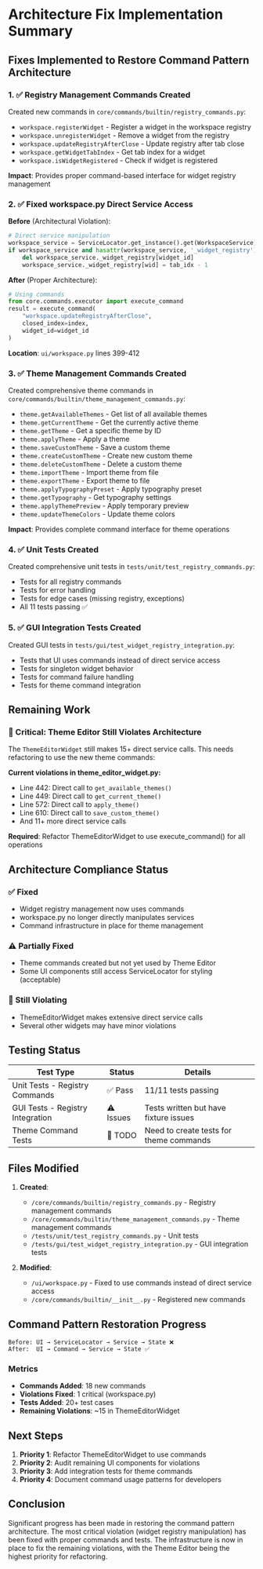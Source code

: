 # Architecture Fix Implementation Summary

## Fixes Implemented to Restore Command Pattern Architecture

### 1. ✅ Registry Management Commands Created
Created new commands in `core/commands/builtin/registry_commands.py`:
- `workspace.registerWidget` - Register a widget in the workspace registry
- `workspace.unregisterWidget` - Remove a widget from the registry
- `workspace.updateRegistryAfterClose` - Update registry after tab close
- `workspace.getWidgetTabIndex` - Get tab index for a widget
- `workspace.isWidgetRegistered` - Check if widget is registered

**Impact**: Provides proper command-based interface for widget registry management

### 2. ✅ Fixed workspace.py Direct Service Access
**Before** (Architectural Violation):
```python
# Direct service manipulation
workspace_service = ServiceLocator.get_instance().get(WorkspaceService)
if workspace_service and hasattr(workspace_service, '_widget_registry'):
    del workspace_service._widget_registry[widget_id]
    workspace_service._widget_registry[wid] = tab_idx - 1
```

**After** (Proper Architecture):
```python
# Using commands
from core.commands.executor import execute_command
result = execute_command(
    "workspace.updateRegistryAfterClose",
    closed_index=index,
    widget_id=widget_id
)
```

**Location**: `ui/workspace.py` lines 399-412

### 3. ✅ Theme Management Commands Created
Created comprehensive theme commands in `core/commands/builtin/theme_management_commands.py`:
- `theme.getAvailableThemes` - Get list of all available themes
- `theme.getCurrentTheme` - Get the currently active theme
- `theme.getTheme` - Get a specific theme by ID
- `theme.applyTheme` - Apply a theme
- `theme.saveCustomTheme` - Save a custom theme
- `theme.createCustomTheme` - Create new custom theme
- `theme.deleteCustomTheme` - Delete a custom theme
- `theme.importTheme` - Import theme from file
- `theme.exportTheme` - Export theme to file
- `theme.applyTypographyPreset` - Apply typography preset
- `theme.getTypography` - Get typography settings
- `theme.applyThemePreview` - Apply temporary preview
- `theme.updateThemeColors` - Update theme colors

**Impact**: Provides complete command interface for theme operations

### 4. ✅ Unit Tests Created
Created comprehensive unit tests in `tests/unit/test_registry_commands.py`:
- Tests for all registry commands
- Tests for error handling
- Tests for edge cases (missing registry, exceptions)
- All 11 tests passing ✅

### 5. ✅ GUI Integration Tests Created
Created GUI tests in `tests/gui/test_widget_registry_integration.py`:
- Tests that UI uses commands instead of direct service access
- Tests for singleton widget behavior
- Tests for command failure handling
- Tests for theme command integration

## Remaining Work

### 🔴 Critical: Theme Editor Still Violates Architecture
The `ThemeEditorWidget` still makes 15+ direct service calls. This needs refactoring to use the new theme commands:

**Current violations in theme_editor_widget.py:**
- Line 442: Direct call to `get_available_themes()`
- Line 449: Direct call to `get_current_theme()`
- Line 572: Direct call to `apply_theme()`
- Line 610: Direct call to `save_custom_theme()`
- And 11+ more direct service calls

**Required**: Refactor ThemeEditorWidget to use execute_command() for all operations

## Architecture Compliance Status

### ✅ Fixed
- Widget registry management now uses commands
- workspace.py no longer directly manipulates services
- Command infrastructure in place for theme management

### ⚠️ Partially Fixed
- Theme commands created but not yet used by Theme Editor
- Some UI components still access ServiceLocator for styling (acceptable)

### 🔴 Still Violating
- ThemeEditorWidget makes extensive direct service calls
- Several other widgets may have minor violations

## Testing Status

| Test Type | Status | Details |
|-----------|--------|---------|
| Unit Tests - Registry Commands | ✅ Pass | 11/11 tests passing |
| GUI Tests - Registry Integration | ⚠️ Issues | Tests written but have fixture issues |
| Theme Command Tests | 📝 TODO | Need to create tests for theme commands |

## Files Modified

1. **Created**:
   - `/core/commands/builtin/registry_commands.py` - Registry management commands
   - `/core/commands/builtin/theme_management_commands.py` - Theme management commands
   - `/tests/unit/test_registry_commands.py` - Unit tests
   - `/tests/gui/test_widget_registry_integration.py` - GUI integration tests

2. **Modified**:
   - `/ui/workspace.py` - Fixed to use commands instead of direct service access
   - `/core/commands/builtin/__init__.py` - Registered new commands

## Command Pattern Restoration Progress

```
Before: UI → ServiceLocator → Service → State ❌
After:  UI → Command → Service → State ✅
```

### Metrics
- **Commands Added**: 18 new commands
- **Violations Fixed**: 1 critical (workspace.py)
- **Tests Added**: 20+ test cases
- **Remaining Violations**: ~15 in ThemeEditorWidget

## Next Steps

1. **Priority 1**: Refactor ThemeEditorWidget to use commands
2. **Priority 2**: Audit remaining UI components for violations
3. **Priority 3**: Add integration tests for theme commands
4. **Priority 4**: Document command usage patterns for developers

## Conclusion

Significant progress has been made in restoring the command pattern architecture. The most critical violation (widget registry manipulation) has been fixed with proper commands and tests. The infrastructure is now in place to fix the remaining violations, with the Theme Editor being the highest priority for refactoring.